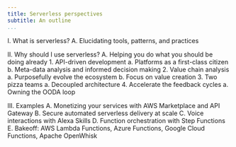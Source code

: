 ```yaml
---
title: Serverless perspectives
subtitle: An outline 
...
```


I.  What is serverless?
    A.  Elucidating tools, patterns, and practices

II.  Why should I use serverless?
    A.  Helping you do what you should be doing already
        1. API-driven development
            a. Platforms as a first-class citizen
            b. Meta-data analysis and informed decision making
        2. Value chain analysis
            a. Purposefully evolve the ecosystem
            b. Focus on value creation
        3. Two pizza teams
            a. Decoupled architecture
        4. Accelerate the feedback cycles
            a. Owning the OODA loop

III.  Examples
    A.  Monetizing your services with AWS Marketplace and API Gateway
    B.  Secure automated serverless delivery at scale
    C.  Voice interactions with Alexa Skills
    D.  Function orchestration with Step Functions
    E.  Bakeoff: AWS Lambda Functions, Azure Functions, Google Cloud Functions, Apache OpenWhisk
